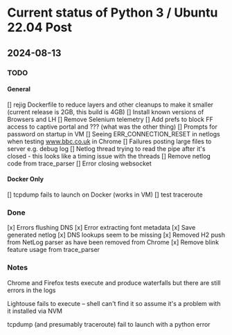 # Current status of Python 3 / Ubuntu 22.04 Post

## 2024-08-13

### TODO

#### General

[] rejig Dockerfile to reduce layers and other cleanups to make it smaller (current release is 2GB, this build is 4GB)
[] Install known versions of Browsers and LH
[] Remove Selenium telemetry
[] Add prefs to block FF access to captive portal and ??? (what was the other thing)
[] Prompts for password on startup in VM
[] Seeing ERR_CONNECTION_RESET in netlogs when testing www.bbc.co.uk in Chrome
[] Failures posting large files to server e.g. debug log
[] Netlog thread trying to read the pipe after it's closed - this looks like a timing issue with the threads
[] Remove netlog code from trace_parser 
[] Error closing websocket



#### Docker Only
[] tcpdump fails to launch on Docker (works in VM)
[] test traceroute

### Done
[x] Errors flushing DNS
[x] Error extracting font metadata
[x] Save generated netlog
[x] DNS lookups seem to be missing
[x] Removed H2 push from NetLog parser as have been removed from Chrome
[x] Remove blink feature usage from trace_parser

### Notes

Chrome and Firefox tests execute and produce waterfalls but there are still errors in the logs

Lightouse fails to execute – shell can't find it so assume it's a problem with it installed via NVM

tcpdump (and presumably traceroute) fail to launch with a python error


